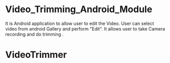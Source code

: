 # Video_Trimming_Android_Module
It is Android application to allow user to edit the Video. User can select video from android Gallery and perform "Edit". It allows user to take Camera recording and do trimming .
# VideoTrimmer
